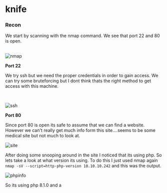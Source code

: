 # knife 




<h3>Recon</h3>
We start by scanning with the nmap command.
We see that port 22 and 80 is open.
<br><br>

![nmap](https://imgur.com/ruTt8Ue.png)


<b>Port 22</b>
<p>
We try ssh but we need the proper credentials in order to gain access. We can try some bruteforcing but I dont think thats the right method to get access with this machine.
</p>
<br>

![ssh](https://imgur.com/cpTjOAM.png)


<b>Port 80</b>
<p>Since port 80 is open its safe to assume that we can find a website. However we can't really get much info form this site....seems to be some medical site but not much to look at.</p>

![site](https://imgur.com/tUCeiwn.png)


After doing some snooping around in the site I noticed that its using php. So lets take a look at what version its using. To do this I just used nmap again `nmap -sV --script=http-php-version 10.10.10.242` and this was the output. 

![phpinfo](https://imgur.com/RqscCs9.png)


So its using php 8.1.0 and a